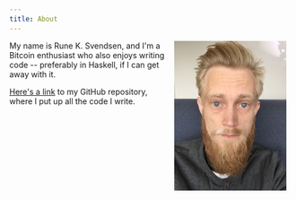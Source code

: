 ```yaml
---
title: About
---
```

<img style="float: right; padding: 0px 10px 10px 10px;" src="images/me2.jpg"/>

My name is Rune K. Svendsen, and I'm a Bitcoin enthusiast who also enjoys writing code -- preferably in Haskell, if I can get away with it.

[Here's a link](https://github.com/runeksvendsen/) to my GitHub repository, where I put up all the code I write.



